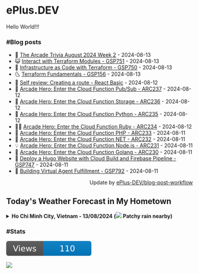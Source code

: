 # ePlus.DEV

Hello World!!!

### #Blog posts

- 🧰 [The Arcade Trivia August 2024 Week 2](https://eplus.dev/the-arcade-trivia-august-2024-week-2) - 2024-08-13 
- 😺 [Interact with Terraform Modules - GSP751](https://eplus.dev/interact-with-terraform-modules-gsp751) - 2024-08-13 
- 🗽 [Infrastructure as Code with Terraform - GSP750](https://eplus.dev/infrastructure-as-code-with-terraform-gsp750) - 2024-08-13 
- 🌜 [Terraform Fundamentals - GSP156](https://eplus.dev/terraform-fundamentals-gsp156) - 2024-08-13 
- 📝 [Self review: Creating a route - React Basic](https://eplus.dev/self-review-creating-a-route-react-basic) - 2024-08-12 
- 🚀 [Arcade Hero: Enter the Cloud Function Pub/Sub - ARC237](https://eplus.dev/arcade-hero-enter-the-cloud-function-pub-sub-arc-237) - 2024-08-12 
- 💼 [Arcade Hero: Enter the Cloud Function Storage - ARC236](https://eplus.dev/arcade-hero-enter-the-cloud-function-storage-arc236) - 2024-08-12 
- 🦣 [Arcade Hero: Enter the Cloud Function Python - ARC235](https://eplus.dev/arcade-hero-enter-the-cloud-function-python-arc235) - 2024-08-12 
- 👨‍🏫 [Arcade Hero: Enter the Cloud Function Ruby - ARC234](https://eplus.dev/arcade-hero-enter-the-cloud-function-ruby-arc234) - 2024-08-12 
- 🔭 [Arcade Hero: Enter the Cloud Function PHP - ARC233](https://eplus.dev/arcade-hero-enter-the-cloud-function-php-arc233) - 2024-08-11 
- 🤡 [Arcade Hero: Enter the Cloud Function NET - ARC232](https://eplus.dev/arcade-hero-enter-the-cloud-function-net-arc232) - 2024-08-11 
- 💡 [Arcade Hero: Enter the Cloud Function Node.js - ARC231](https://eplus.dev/arcade-hero-enter-the-cloud-function-nodejs-arc231) - 2024-08-11 
- 🦣 [Arcade Hero: Enter the Cloud Function Golang - ARC230](https://eplus.dev/arcade-hero-enter-the-cloud-function-golang-arc230) - 2024-08-11 
- 💪 [Deploy a Hugo Website with Cloud Build and Firebase Pipeline - GSP747](https://eplus.dev/deploy-a-hugo-website-with-cloud-build-and-firebase-pipeline-gsp747) - 2024-08-11 
- 🤡 [Building Virtual Agent Fulfillment - GSP792](https://eplus.dev/building-virtual-agent-fulfillment-gsp792) - 2024-08-11 


<div align="right">
    Update by <a target="_blank" href="https://github.com/ePlus-DEV/blog-post-workflow">ePlus-DEV/blog-post-workflow</a>
</div>


## Today's Weather Forecast in My Hometown



<details>
    <summary><b>Ho Chi Minh City, Vietnam - 13/08/2024 (<img src="https://cdn.weatherapi.com/weather/64x64/day/176.png" width="25" /> Patchy rain nearby)</b>
    </summary>

    
<table>
    <tr>
        <th>Hour</th>
        <td>00:00</td><td>01:00</td><td>02:00</td><td>03:00</td><td>04:00</td><td>05:00</td><td>06:00</td><td>07:00</td><td>08:00</td><td>09:00</td><td>10:00</td><td>11:00</td><td>12:00</td><td>13:00</td><td>14:00</td><td>15:00</td><td>16:00</td><td>17:00</td><td>18:00</td><td>19:00</td><td>20:00</td><td>21:00</td><td>22:00</td><td>23:00</td>
    </tr>
    <tr>
        <th>Weather</th>
        <td><img src="https://cdn.weatherapi.com/weather/64x64/night/116.png"></img></td><td><img src="https://cdn.weatherapi.com/weather/64x64/night/116.png"></img></td><td><img src="https://cdn.weatherapi.com/weather/64x64/night/116.png"></img></td><td><img src="https://cdn.weatherapi.com/weather/64x64/night/116.png"></img></td><td><img src="https://cdn.weatherapi.com/weather/64x64/night/116.png"></img></td><td><img src="https://cdn.weatherapi.com/weather/64x64/night/116.png"></img></td><td><img src="https://cdn.weatherapi.com/weather/64x64/day/116.png"></img></td><td><img src="https://cdn.weatherapi.com/weather/64x64/day/113.png"></img></td><td><img src="https://cdn.weatherapi.com/weather/64x64/day/113.png"></img></td><td><img src="https://cdn.weatherapi.com/weather/64x64/day/116.png"></img></td><td><img src="https://cdn.weatherapi.com/weather/64x64/day/176.png"></img></td><td><img src="https://cdn.weatherapi.com/weather/64x64/day/176.png"></img></td><td><img src="https://cdn.weatherapi.com/weather/64x64/day/122.png"></img></td><td><img src="https://cdn.weatherapi.com/weather/64x64/day/176.png"></img></td><td><img src="https://cdn.weatherapi.com/weather/64x64/day/176.png"></img></td><td><img src="https://cdn.weatherapi.com/weather/64x64/day/176.png"></img></td><td><img src="https://cdn.weatherapi.com/weather/64x64/day/119.png"></img></td><td><img src="https://cdn.weatherapi.com/weather/64x64/day/263.png"></img></td><td><img src="https://cdn.weatherapi.com/weather/64x64/day/353.png"></img></td><td><img src="https://cdn.weatherapi.com/weather/64x64/night/176.png"></img></td><td><img src="https://cdn.weatherapi.com/weather/64x64/night/176.png"></img></td><td><img src="https://cdn.weatherapi.com/weather/64x64/night/176.png"></img></td><td><img src="https://cdn.weatherapi.com/weather/64x64/night/176.png"></img></td><td><img src="https://cdn.weatherapi.com/weather/64x64/night/113.png"></img></td>
    </tr>
    <tr>
        <th>Condition</th>
        <td width="200px">Partly Cloudy </td><td width="200px">Partly Cloudy </td><td width="200px">Partly Cloudy </td><td width="200px">Partly Cloudy </td><td width="200px">Partly Cloudy </td><td width="200px">Partly Cloudy </td><td width="200px">Partly Cloudy </td><td width="200px">Sunny</td><td width="200px">Sunny</td><td width="200px">Partly Cloudy </td><td width="200px">Patchy rain nearby</td><td width="200px">Patchy rain nearby</td><td width="200px">Overcast </td><td width="200px">Patchy rain nearby</td><td width="200px">Patchy rain nearby</td><td width="200px">Patchy rain nearby</td><td width="200px">Cloudy </td><td width="200px">Patchy light drizzle</td><td width="200px">Light rain shower</td><td width="200px">Patchy rain nearby</td><td width="200px">Patchy rain nearby</td><td width="200px">Patchy rain nearby</td><td width="200px">Patchy rain nearby</td><td width="200px">Clear </td>
    </tr>
    <tr>
        <th>Temperature</th>
        <td>26.4 °C</td><td>26.2 °C</td><td>25.9 °C</td><td>25.7 °C</td><td>25.7 °C</td><td>25.8 °C</td><td>25.6 °C</td><td>26.7 °C</td><td>28.3 °C</td><td>29.9 °C</td><td>31.4 °C</td><td>32.8 °C</td><td>33.8 °C</td><td>33.3 °C</td><td>31.8 °C</td><td>31.4 °C</td><td>32.1 °C</td><td>31.5 °C</td><td>30.1 °C</td><td>29.2 °C</td><td>28.7 °C</td><td>28.1 °C</td><td>27.4 °C</td><td>27 °C</td>
    </tr>
    <tr>
        <th>Wind</th>
        <td>6.8 kph</td><td>7.2 kph</td><td>6.1 kph</td><td>5.8 kph</td><td>4 kph</td><td>2.2 kph</td><td>4 kph</td><td>5.4 kph</td><td>7.2 kph</td><td>11.5 kph</td><td>12.6 kph</td><td>13.3 kph</td><td>13.3 kph</td><td>12.2 kph</td><td>11.2 kph</td><td>11.2 kph</td><td>9 kph</td><td>7.2 kph</td><td>7.9 kph</td><td>8.6 kph</td><td>8.6 kph</td><td>9 kph</td><td>9.4 kph</td><td>9.4 kph</td>
    </tr>
</table>


<div align="right">
    Updated at: 2024-08-13T07:13:39Z - by <a target="_blank"
        href="https://github.com/ePlus-DEV/weather-forecast">ePlus-DEV/weather-forecast</a>
</div>
</details>


### #Stats

[![Image of counter](https://github.com/ePlus-DEV/view-counter/blob/main/svg/685088620/badge.svg)](https://github.com/ePlus-DEV/view-counter/blob/main/readme/685088620/week.md)

![](https://komarev.com/ghpvc/?username=ePlus-DEV&style=for-the-badge)

